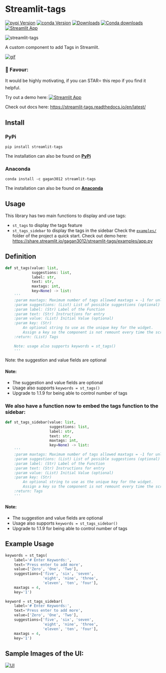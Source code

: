 # Streamlit-tags
[![pypi Version](https://img.shields.io/pypi/v/streamlit-tags.svg?style=flat-square&logo=pypi&logoColor=white)](https://pypi.org/project/streamlit-tags/)
[![conda Version](https://img.shields.io/conda/vn/gagan3012/streamlit-tags.svg?style=flat-square&logo=conda-forge&logoColor=white)](https://anaconda.org/gagan3012/streamlit-tags)
[![Downloads](https://static.pepy.tech/personalized-badge/streamlit-tags?period=total&units=none&left_color=grey&right_color=orange&left_text=Pip%20Downloads)](https://pepy.tech/project/streamlit-tags)
[![Conda downloads](https://img.shields.io/conda/dn/gagan3012/streamlit-tags?label=conda%20downloads)](https://anaconda.orggagan3012/streamlit-tags)
[![Streamlit App](https://static.streamlit.io/badges/streamlit_badge_black_white.svg)](https://share.streamlit.io/gagan3012/streamlit-tags/examples/app.py)

![streamlit-tags](https://socialify.git.ci/gagan3012/streamlit-tags/image?descriptionEditable=Tags%20in%20Streamlit&language=1&logo=https%3A%2F%2Fpbs.twimg.com%2Fprofile_images%2F1366779897423810562%2Fkn7ucNPv.png&owner=1&stargazers=1&theme=Light)

A custom component to add Tags in Streamlit.

[![gif](https://user-images.githubusercontent.com/49101362/114277814-83cb1200-9a35-11eb-8761-9d8bb81ffadc.gif)](https://share.streamlit.io/gagan3012/streamlit-tags/examples/app.py)



### 📢 Favour:
It would be highly motivating, if you can STAR⭐ this repo if you find it helpful.


Try out a demo here: [![Streamlit App](https://static.streamlit.io/badges/streamlit_badge_black_white.svg)](https://share.streamlit.io/gagan3012/streamlit-tags/examples/app.py)

Check out docs here: https://streamlit-tags.readthedocs.io/en/latest/
## Install
### PyPi
```
pip install streamlit-tags
```
The installation can also be found on [**PyPi**](https://pypi.org/project/streamlit-tags/) 
### Anaconda
```
conda install -c gagan3012 streamlit-tags
```
The installation can also be found on [**Anaconda**](https://anaconda.org/gagan3012/streamlit-tags) 
## Usage
This library has two main functions to display and use tags:
- `st_tags` to display the tags feature
- `st_tags_sidebar` to display the tags in the sidebar
Check the [`examples/`](https://github.com/gagan3012/streamlit-tags/tree/master/examples) folder of the project a quick start.
Check out demo here: https://share.streamlit.io/gagan3012/streamlit-tags/examples/app.py
## Definition
```python
def st_tags(value: list,
            suggestions: list,
            label: str,
            text: str,
            maxtags: int,
            key=None) -> list:
    '''
    :param maxtags: Maximum number of tags allowed maxtags = -1 for unlimited entries
    :param suggestions: (List) List of possible suggestions (optional)
    :param label: (Str) Label of the Function
    :param text: (Str) Instructions for entry
    :param value: (List) Initial Value (optional)
    :param key: (Str)
        An optional string to use as the unique key for the widget.
        Assign a key so the component is not remount every time the script is rerun.
    :return: (List) Tags
        
    Note: usage also supports keywords = st_tags()
    '''
```
Note: the suggestion and value fields are optional
#### Note:
- The suggestion and value fields are optional
- Usage also supports `keywords = st_tags()`
- Upgrade to 1.1.9 for being able to control number of tags 

### We also have a function now to embed the tags function to the sidebar:

```python 
def st_tags_sidebar(value: list,
                    suggestions: list,
                    label: str,
                    text: str,
                    maxtags: int,
                    key=None) -> list:
    '''
    :param maxtags: Maximum number of tags allowed maxtags = -1 for unlimited entries
    :param suggestions: (List) List of possible suggestions (optional)
    :param label: (Str) Label of the Function
    :param text: (Str) Instructions for entry
    :param value: (List) Initial Value (optional)
    :param key: (Str)
        An optional string to use as the unique key for the widget.
        Assign a key so the component is not remount every time the script is rerun.
    :return: Tags
    '''
```
#### Note:
- The suggestion and value fields are optional
- Usage also supports `keywords = st_tags_sidebar()`
- Upgrade to 1.1.9 for being able to control number of tags 

## Example Usage
```python 
keywords = st_tags(
    label='# Enter Keywords:',
    text='Press enter to add more',
    value=['Zero', 'One', 'Two'],
    suggestions=['five', 'six', 'seven', 
                 'eight', 'nine', 'three', 
                 'eleven', 'ten', 'four'],
    maxtags = 4,
    key='1')
                   
keyword = st_tags_sidebar(
    label='# Enter Keywords:',
    text='Press enter to add more',
    value=['Zero', 'One', 'Two'],
    suggestions=['five', 'six', 'seven', 
                 'eight', 'nine', 'three', 
                 'eleven', 'ten', 'four'],
    maxtags = 4,
    key='1')
```
## Sample Images of the UI:
[![UI](https://user-images.githubusercontent.com/49101362/113942909-59494100-980a-11eb-8f4c-662f5c18d967.png)](https://share.streamlit.io/gagan3012/streamlit-tags/examples/app.py)
